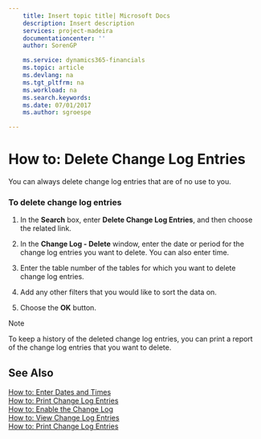 ```yaml
---
    title: Insert topic title| Microsoft Docs
    description: Insert description
    services: project-madeira
    documentationcenter: ''
    author: SorenGP

    ms.service: dynamics365-financials
    ms.topic: article
    ms.devlang: na
    ms.tgt_pltfrm: na
    ms.workload: na
    ms.search.keywords:
    ms.date: 07/01/2017
    ms.author: sgroespe

---
```

# How to: Delete Change Log Entries
You can always delete change log entries that are of no use to you.  
  
### To delete change log entries  
  
1.  In the **Search** box, enter **Delete Change Log Entries**, and then choose the related link.  
  
2.  In the **Change Log - Delete** window, enter the date or period for the change log entries you want to delete. You can also enter time.  
  
3.  Enter the table number of the tables for which you want to delete change log entries.  
  
4.  Add any other filters that you would like to sort the data on.  
  
5.  Choose the **OK** button.  
  
> [!NOTE]  
>  To keep a history of the deleted change log entries, you can print a report of the change log entries that you want to delete.  
  
## See Also  
 [How to: Enter Dates and Times](../how-to-enter-dates-and-times.md)   
 [How to: Print Change Log Entries](../how-to-print-change-log-entries.md)   
 [How to: Enable the Change Log](../how-to-enable-the-change-log.md)   
 [How to: View Change Log Entries](../how-to-view-change-log-entries.md)   
 [How to: Print Change Log Entries](../how-to-print-change-log-entries.md)